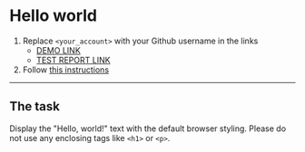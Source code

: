 # Hello world
1. Replace `<your_account>` with your Github username in the links
    - [DEMO LINK](https://SkyPKWolf.github.io/layout_hello-world/) <br>
    - [TEST REPORT LINK](https://SkyPKWolf.github.io/layout_hello-world/report/html_report/)
2. Follow [this instructions](https://mate-academy.github.io/layout_task-guideline/)
___

## The task 
Display the "Hello, world!" text with the default browser styling. Please do not 
use any enclosing tags like `<h1>` or `<p>`.
